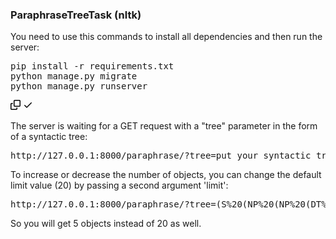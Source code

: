 ### ParaphraseTreeTask (nltk)
You need to use this commands to install all dependencies and then run the server:

<div class="highlight highlight-source-shell notranslate position-relative overflow-auto" dir="auto"><pre>pip install -r requirements.txt
python manage.py migrate
python manage.py runserver
</pre><div class="zeroclipboard-container position-absolute right-0 top-0">
    <clipboard-copy aria-label="Copy" class="ClipboardButton btn js-clipboard-copy m-2 p-0 tooltipped-no-delay" data-copy-feedback="Copied!" data-tooltip-direction="w" value="python manage.py migrate
python manage.py runserver
" tabindex="0" role="button" style="display: inherit;">
      <svg aria-hidden="true" height="16" viewBox="0 0 16 16" version="1.1" width="16" data-view-component="true" class="octicon octicon-copy js-clipboard-copy-icon m-2">
    <path d="M0 6.75C0 5.784.784 5 1.75 5h1.5a.75.75 0 0 1 0 1.5h-1.5a.25.25 0 0 0-.25.25v7.5c0 .138.112.25.25.25h7.5a.25.25 0 0 0 .25-.25v-1.5a.75.75 0 0 1 1.5 0v1.5A1.75 1.75 0 0 1 9.25 16h-7.5A1.75 1.75 0 0 1 0 14.25Z"></path><path d="M5 1.75C5 .784 5.784 0 6.75 0h7.5C15.216 0 16 .784 16 1.75v7.5A1.75 1.75 0 0 1 14.25 11h-7.5A1.75 1.75 0 0 1 5 9.25Zm1.75-.25a.25.25 0 0 0-.25.25v7.5c0 .138.112.25.25.25h7.5a.25.25 0 0 0 .25-.25v-7.5a.25.25 0 0 0-.25-.25Z"></path>
</svg>
      <svg aria-hidden="true" height="16" viewBox="0 0 16 16" version="1.1" width="16" data-view-component="true" class="octicon octicon-check js-clipboard-check-icon color-fg-success m-2 d-none">
    <path d="M13.78 4.22a.75.75 0 0 1 0 1.06l-7.25 7.25a.75.75 0 0 1-1.06 0L2.22 9.28a.751.751 0 0 1 .018-1.042.751.751 0 0 1 1.042-.018L6 10.94l6.72-6.72a.75.75 0 0 1 1.06 0Z"></path>
</svg>
    </clipboard-copy>
  </div></div>

The server is waiting for a GET request with a "tree" parameter in the form of a syntactic tree:
<pre>http://127.0.0.1:8000/paraphrase/<span class="pl-k">?</span>tree=</span>put your syntactic tree instead of this string<span class="pl-s"></span>
</pre>
To increase or decrease the number of objects, you can change the default limit value (20) by passing a second argument 'limit':
<pre>http://127.0.0.1:8000/paraphrase/?tree=(S%20(NP%20(NP%20(DT%20The)%20(JJ%20charming)%20(NNP%20Gothic)%20(NNP%20Quarter)%20)%20(,%20,)%20(CC%20or)%20(NP%20(NNP%20Barri)%20(NNP%20G%C3%B2tic)%20)%20)%20(,%20,)%20(VP%20(VBZ%20has)%20(NP%20(NP%20(JJ%20narrow)%20(JJ%20medieval)%20(NNS%20streets)%20)%20(VP%20(VBN%20filled)%20(PP%20(IN%20with)%20(NP%20(NP%20(JJ%20trendy)%20(NNS%20bars)%20)%20(,%20,)%20(NP%20(NNS%20clubs)%20)%20(CC%20and)%20(NP%20(JJ%20Catalan)%20(NNS%20restaurants)%20)%20)%20)%20)%20)%20)%20)&limit=5</span>
</pre>
So you will get 5 objects instead of 20 as well.
